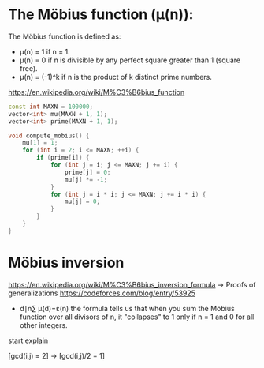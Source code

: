 # The Möbius function (μ(n)):
The Möbius function is defined as:
- μ(n) = 1 if n = 1.
- μ(n) = 0 if n is divisible by any perfect square greater than 1 (square free).
- μ(n) = (-1)^k if n is the product of k distinct prime numbers.

https://en.wikipedia.org/wiki/M%C3%B6bius_function

```cpp
const int MAXN = 100000;
vector<int> mu(MAXN + 1, 1);
vector<int> prime(MAXN + 1, 1);

void compute_mobius() {
    mu[1] = 1;
    for (int i = 2; i <= MAXN; ++i) {
        if (prime[i]) {
            for (int j = i; j <= MAXN; j += i) {
                prime[j] = 0;
                mu[j] *= -1;
            }
            for (int j = i * i; j <= MAXN; j += i * i) {
                mu[j] = 0;
            }
        }
    }
}
```

# Möbius inversion

https://en.wikipedia.org/wiki/M%C3%B6bius_inversion_formula -> Proofs of generalizations
https://codeforces.com/blog/entry/53925

- d∣n∑ μ(d)=ε(n)
 the formula tells us that when you sum the Möbius function over all divisors of n, it "collapses" to 1 only if n = 1 and 0 for all other integers.

start explain 

[gcd(i,j) = 2] -> [gcd(i,j)/2 = 1] 












